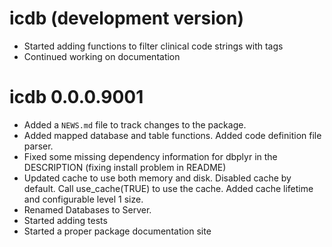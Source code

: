 # icdb (development version)

* Started adding functions to filter clinical code strings with tags
* Continued working on documentation

# icdb 0.0.0.9001

* Added a `NEWS.md` file to track changes to the package.
* Added mapped database and table functions. Added code definition file parser.
* Fixed some missing dependency information for dbplyr in the DESCRIPTION (fixing install problem in README)
* Updated cache to use both memory and disk. Disabled cache by default. Call use_cache(TRUE) to use the cache. Added cache lifetime and configurable level 1 size.
* Renamed Databases to Server.
* Started adding tests
* Started a proper package documentation site
